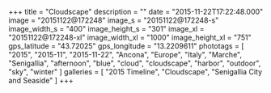 +++
title = "Cloudscape"
description = ""
date = "2015-11-22T17:22:48.000"
image = "20151122@172248"
image_s = "20151122@172248-s"
image_width_s = "400"
image_height_s = "301"
image_xl = "20151122@172248-xl"
image_width_xl = "1000"
image_height_xl = "751"
gps_latitude = "43.72025"
gps_longitude = "13.2209611"
phototags = [ "2015", "2015-11", "2015-11-22", "Ancona", "Europe", "Italy", "Marche", "Senigallia", "afternoon", "blue", "cloud", "cloudscape", "harbor", "outdoor", "sky", "winter" ]
galleries = [ "2015 Timeline", "Cloudscape", "Senigallia City and Seaside" ]
+++
